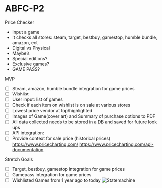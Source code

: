 # ABFC-P2
Price Checker
 - Input a game
 - It checks all stores: steam, target, bestbuy, gamestop, humble bundle, amazon, ect
 - Digital vs Physical
 - Maybe’s
 - Special editions?
 - Exclusive games?
 - GAME PASS?

MVP
- [ ] Steam, amazon, humble bundle integration for game prices
- [ ] Wishlist
- [ ] User input: list of games
- [ ] Check if each item on wishlist is on sale at various stores
- [ ] Lowest price vendor at top/highlighted 
- [ ] Images of Game(cover art) and Summary of purchase options to PDF
- [ ] All data collected needs to be stored in a DB and saved for future look ups
- [ ] API integration: 
- [ ] Provide context for sale price (historical prices)
https://www.pricecharting.com/
https://www.pricecharting.com/api-documentation

Stretch Goals
- [ ] Target, bestbuy, gamestop integration for game prices
- [ ] Gamepass integration for game prices
- [ ] Wishlisted Games from 1 year ago to today
![Statemachine](https://user-images.githubusercontent.com/55204654/139494965-e969758f-8157-4145-a8cf-154b9addeaf9.PNG)
